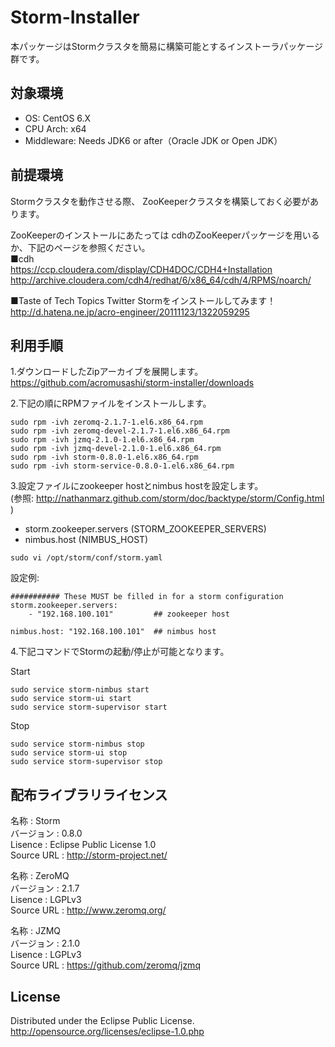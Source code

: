 # Storm-Installer

本パッケージはStormクラスタを簡易に構築可能とするインストーラパッケージ群です。

## 対象環境

* OS: CentOS 6.X
* CPU Arch: x64
* Middleware: Needs JDK6 or after（Oracle JDK or Open JDK）


## 前提環境

Stormクラスタを動作させる際、
ZooKeeperクラスタを構築しておく必要があります。

ZooKeeperのインストールにあたっては
cdhのZooKeeperパッケージを用いるか、下記のページを参照ください。  
  ■cdh  
  https://ccp.cloudera.com/display/CDH4DOC/CDH4+Installation  
  http://archive.cloudera.com/cdh4/redhat/6/x86_64/cdh/4/RPMS/noarch/  

  ■Taste of Tech Topics Twitter Stormをインストールしてみます！  
  http://d.hatena.ne.jp/acro-engineer/20111123/1322059295  


## 利用手順

1.ダウンロードしたZipアーカイブを展開します。  
  https://github.com/acromusashi/storm-installer/downloads  

2.下記の順にRPMファイルをインストールします。
```
sudo rpm -ivh zeromq-2.1.7-1.el6.x86_64.rpm  
sudo rpm -ivh zeromq-devel-2.1.7-1.el6.x86_64.rpm  
sudo rpm -ivh jzmq-2.1.0-1.el6.x86_64.rpm  
sudo rpm -ivh jzmq-devel-2.1.0-1.el6.x86_64.rpm  
sudo rpm -ivh storm-0.8.0-1.el6.x86_64.rpm  
sudo rpm -ivh storm-service-0.8.0-1.el6.x86_64.rpm  
```

3.設定ファイルにzookeeper hostとnimbus hostを設定します。  
  (参照: http://nathanmarz.github.com/storm/doc/backtype/storm/Config.html )  
* storm.zookeeper.servers (STORM_ZOOKEEPER_SERVERS)  
* nimbus.host             (NIMBUS_HOST)  

```
sudo vi /opt/storm/conf/storm.yaml
```

設定例:
```
########### These MUST be filled in for a storm configuration
storm.zookeeper.servers:
    - "192.168.100.101"         ## zookeeper host

nimbus.host: "192.168.100.101"  ## nimbus host
```


4.下記コマンドでStormの起動/停止が可能となります。

Start
```
sudo service storm-nimbus start  
sudo service storm-ui start  
sudo service storm-supervisor start  
```

Stop
```
sudo service storm-nimbus stop  
sudo service storm-ui stop  
sudo service storm-supervisor stop  
```

## 配布ライブラリライセンス

名称       : Storm  
バージョン : 0.8.0  
Lisence    : Eclipse Public License 1.0  
Source URL : http://storm-project.net/  

名称       : ZeroMQ  
バージョン : 2.1.7  
Lisence    : LGPLv3  
Source URL : http://www.zeromq.org/  

名称       : JZMQ  
バージョン : 2.1.0  
Lisence    : LGPLv3  
Source URL : https://github.com/zeromq/jzmq  


## License

Distributed under the Eclipse Public License.  
http://opensource.org/licenses/eclipse-1.0.php

